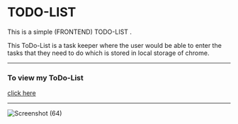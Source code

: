# TODO-LIST

This is a simple (FRONTEND) TODO-LIST .

This ToDo-List is a task keeper where the user would be able to enter the tasks that they need to do which is stored in local storage of chrome.

---

### To view my ToDo-List
[click here](https://cmadhumitha.github.io/TODO-LIST/)

---

![Screenshot (64)](https://user-images.githubusercontent.com/71961906/143763502-b5e1737a-ace6-4add-b0a8-774d000b2e5e.png)


